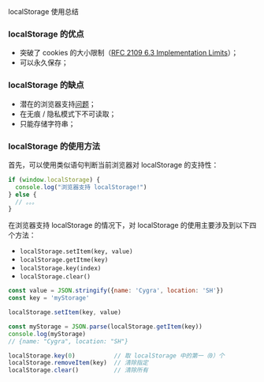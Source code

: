 localStorage 使用总结

### localStorage 的优点

- 突破了 cookies 的大小限制（[RFC 2109 6.3  Implementation Limits](https://www.ietf.org/rfc/rfc2109.txt)）；
- 可以永久保存；

### localStorage 的缺点
- 潜在的浏览器支持[问题](https://caniuse.com/#search=localstorage)；
- 在无痕 / 隐私模式下不可读取；
- 只能存储字符串；

### localStorage 的使用方法

首先，可以使用类似语句判断当前浏览器对 localStorage 的支持性：
```javascript
if (window.localStorage) {
  console.log("浏览器支持 localStorage!")
} else {
  // 。。。
}
```

在浏览器支持 localStorage 的情况下，对 localStorage 的使用主要涉及到以下四个方法：

- `localStorage.setItem(key, value)`
- `localStorage.getItme(key)`
- `localStorage.key(index)`
- `localStorage.clear()`

```javascript
const value = JSON.stringify({name: 'Cygra', location: 'SH'})
const key = 'myStorage'

localStorage.setItem(key, value)

const myStorage = JSON.parse(localStorage.getItem(key))
console.log(myStorage)
// {name: "Cygra", location: "SH"}

localStorage.key(0)           // 取 localStorage 中的第一（0）个
localStorage.removeItem(key)  // 清除指定
localStorage.clear()          // 清除所有
```
